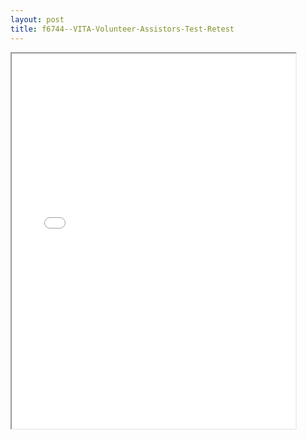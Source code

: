 ```yaml
---
layout: post
title: f6744--VITA-Volunteer-Assistors-Test-Retest
---
```


<div class="pdf-container">
<iframe src="/ea/_pdf-2-md/f6744--VITA-Volunteer-Assistors-Test-Retest.pdf" height="600" width="90%" allowFullScreen="true"></iframe>
</div>

